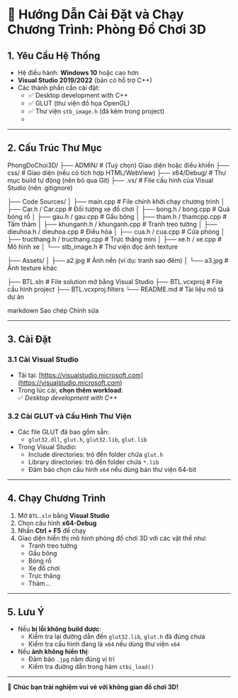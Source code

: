 # 🧸 Hướng Dẫn Cài Đặt và Chạy Chương Trình: Phòng Đồ Chơi 3D

## 1. Yêu Cầu Hệ Thống
- Hệ điều hành: **Windows 10** hoặc cao hơn  
- **Visual Studio 2019/2022** (bản có hỗ trợ C++)  
- Các thành phần cần cài đặt:
  - ✅ Desktop development with C++
  - ✅ GLUT (thư viện đồ họa OpenGL)
  - ✅ Thư viện `stb_image.h` (đã kèm trong project)
  - 
---
## 2. Cấu Trúc Thư Mục
PhongDoChoi3D/
├── ADMIN/ # (Tuỳ chọn) Giao diện hoặc điều khiển
├── css/ # Giao diện (nếu có tích hợp HTML/WebView)
├── x64/Debug/ # Thư mục build tự động (nên bỏ qua Git)
├── .vs/ # File cấu hình của Visual Studio (nên .gitignore)

├── Code Sources/
│ ├── main.cpp # File chính khởi chạy chương trình
│ ├── Car.h / Car.cpp # Đối tượng xe đồ chơi
│ ├── bong.h / bong.cpp # Quả bóng rổ
│ ├── gau.h / gau.cpp # Gấu bông
│ ├── tham.h / thamcpp.cpp # Tấm thảm
│ ├── khunganh.h / khunganh.cpp # Tranh treo tường
│ ├── dieuhoa.h / dieuhoa.cpp # Điều hòa
│ ├── cua.h / cua.cpp # Cửa phòng
│ ├── tructhang.h / tructhang.cpp # Trực thăng mini
│ ├── xe.h / xe.cpp # Mô hình xe
│ └── stb_image.h # Thư viện đọc ảnh texture

├── Assets/
│ ├── a2.jpg # Ảnh nền (ví dụ: tranh sao đêm)
│ └── a3.jpg # Ảnh texture khác

├── BTL.sln # File solution mở bằng Visual Studio
├── BTL.vcxproj # File cấu hình project
├── BTL.vcxproj.filters
└── README.md # Tài liệu mô tả dự án

markdown
Sao chép
Chỉnh sửa

---

## 3. Cài Đặt
### 3.1 Cài Visual Studio
- Tải tại: [https://visualstudio.microsoft.com](https://visualstudio.microsoft.com)
- Trong lúc cài, **chọn thêm workload**:  
  ✅ _Desktop development with C++_

### 3.2 Cài GLUT và Cấu Hình Thư Viện
- Các file GLUT đã bao gồm sẵn:
  - `glut32.dll`, `glut.h`, `glut32.lib`, `glut.lib`
- Trong Visual Studio:
  - Include directories: trỏ đến folder chứa `glut.h`
  - Library directories: trỏ đến folder chứa `*.lib`
  - Đảm bảo chọn cấu hình `x64` nếu dùng bản thư viện 64-bit

---
## 4. Chạy Chương Trình
1. Mở `BTL.sln` bằng **Visual Studio**  
2. Chọn cấu hình **x64-Debug**  
3. Nhấn **Ctrl + F5** để chạy  
4. Giao diện hiển thị mô hình phòng đồ chơi 3D với các vật thể như:
   - Tranh treo tường
   - Gấu bông
   - Bóng rổ
   - Xe đồ chơi
   - Trực thăng
   - Thảm...

---

## 5. Lưu Ý
- Nếu **bị lỗi không build được**:
  - Kiểm tra lại đường dẫn đến `glut32.lib`, `glut.h` đã đúng chưa
  - Kiểm tra cấu hình đang là `x64` nếu dùng thư viện `x64`
- Nếu **ảnh không hiển thị**:
  - Đảm bảo `.jpg` nằm đúng vị trí
  - Kiểm tra đường dẫn trong hàm `stbi_load()`
---
🎉 **Chúc bạn trải nghiệm vui vẻ với không gian đồ chơi 3D!**
